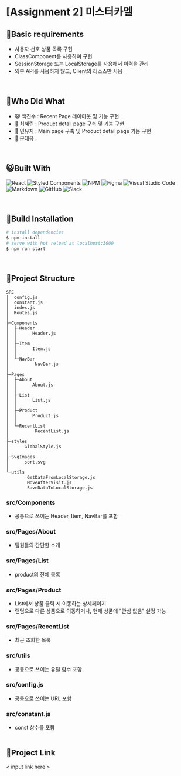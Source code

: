 # [Assignment 2] 미스터카멜

## 💙Basic requirements

- 사용자 선호 상품 목록 구현
- ClassComponent를 사용하여 구현
- SessionStorage 또는 LocalStorage를 사용해서 이력을 관리
- 외부 API를 사용하지 않고, Client의 리소스만 사용

<br>

## 🐥Who Did What
- 😺 백진수 : Recent Page 레이아웃 및 기능 구현
- 🐧 최혜린 : Product detail page 구축 및 기능 구현
- 🐥 민유지 : Main page 구축 및 Product detail page 기능 구현
- 🐻 문태웅 :

<br>

## 😺Built With
![React](https://img.shields.io/badge/react-%2320232a.svg?style=for-the-badge&logo=react&logoColor=%2361DAFB)
![Styled Components](https://img.shields.io/badge/styled--components-DB7093?style=for-the-badge&logo=styled-components&logoColor=white)
![NPM](https://img.shields.io/badge/NPM-%23000000.svg?style=for-the-badge&logo=npm&logoColor=white)
![Figma](https://img.shields.io/badge/figma-%23F24E1E.svg?style=for-the-badge&logo=figma&logoColor=white)
![Visual Studio Code](https://img.shields.io/badge/VisualStudioCode-0078d7.svg?style=for-the-badge&logo=visual-studio-code&logoColor=white)
![Markdown](https://img.shields.io/badge/markdown-%23000000.svg?style=for-the-badge&logo=markdown&logoColor=white)
![GitHub](https://img.shields.io/badge/github-%23121011.svg?style=for-the-badge&logo=github&logoColor=white)
![Slack](https://img.shields.io/badge/Slack-4A154B?style=for-the-badge&logo=slack&logoColor=white)

<br>

## 🐻Build Installation
```bash
# install dependencies
$ npm install
# serve with hot reload at localhost:3000
$ npm run start
```
<br>

## 🐧Project Structure
```
SRC
│  config.js
│  constant.js
│  index.js
│  Routes.js
│
├─Components
│  ├─Header
│  │      Header.js
│  │
│  ├─Item
│  │      Item.js
│  │
│  └─NavBar
│          NavBar.js
│
├─Pages
│  ├─About
│  │      About.js
│  │
│  ├─List
│  │      List.js
│  │
│  ├─Product
│  │      Product.js
│  │
│  └─RecentList
│          RecentList.js
│
├─styles
│      GlobalStyle.js
│
├─SvgImages
│      sort.svg
│
└─utils
        GetDataFromLocalStorage.js
        MoveAfterVisit.js
        SaveDataToLocalStorage.js
```
### src/Components
- 공통으로 쓰이는 Header, Item, NavBar를 포함
### src/Pages/About
- 팀원들의 간단한 소개
### src/Pages/List
- product의 전체 목록
### src/Pages/Product
- List에서 상품 클릭 시 이동하는 상세페이지
- 랜덤으로 다른 상품으로 이동하거나, 현재 상품에 "관심 없음" 설정 가능
### src/Pages/RecentList
- 최근 조회한 목록
### src/utils
- 공통으로 쓰이는 유틸 함수 포함
### src/config.js
- 공통으로 쓰이는 URL 포함
### src/constant.js
- const 상수를 포함
  <br>
  <br>
## 💙Project Link
< input link here >
